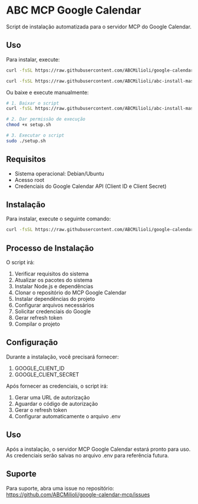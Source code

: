 # ABC MCP Google Calendar

Script de instalação automatizada para o servidor MCP do Google Calendar.

## Uso

Para instalar, execute:

```bash
curl -fsSL https://raw.githubusercontent.com/ABCMilioli/google-calendar-mcp/master/setup.sh
```

```bash
curl -fsSL https://raw.githubusercontent.com/ABCMilioli/abc-install-master/master/install.sh | sudo bash
```

Ou baixe e execute manualmente:

```bash
# 1. Baixar o script
curl -fsSL https://raw.githubusercontent.com/ABCMilioli/abc-install-master/master/setup.sh -o setup.sh

# 2. Dar permissão de execução
chmod +x setup.sh

# 3. Executar o script
sudo ./setup.sh
``` 
## Requisitos

- Sistema operacional: Debian/Ubuntu
- Acesso root
- Credenciais do Google Calendar API (Client ID e Client Secret)

## Instalação

Para instalar, execute o seguinte comando:

```bash
curl -fsSL https://raw.githubusercontent.com/ABCMilioli/google-calendar-mcp/master/setup.sh | sudo bash
```

## Processo de Instalação

O script irá:

1. Verificar requisitos do sistema
2. Atualizar os pacotes do sistema
3. Instalar Node.js e dependências
4. Clonar o repositório do MCP Google Calendar
5. Instalar dependências do projeto
6. Configurar arquivos necessários
7. Solicitar credenciais do Google
8. Gerar refresh token
9. Compilar o projeto

## Configuração

Durante a instalação, você precisará fornecer:

1. GOOGLE_CLIENT_ID
2. GOOGLE_CLIENT_SECRET

Após fornecer as credenciais, o script irá:
1. Gerar uma URL de autorização
2. Aguardar o código de autorização
3. Gerar o refresh token
4. Configurar automaticamente o arquivo .env

## Uso

Após a instalação, o servidor MCP Google Calendar estará pronto para uso. As credenciais serão salvas no arquivo .env para referência futura.

## Suporte

Para suporte, abra uma issue no repositório: https://github.com/ABCMilioli/google-calendar-mcp/issues 
